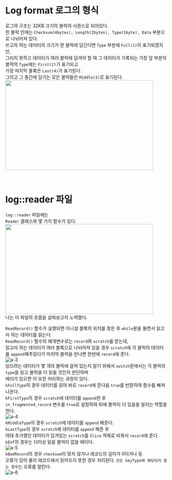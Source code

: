 # Log format 로그의 형식
로그의 구조는 32KB 크기의 블럭의 시퀀스로 되어있다.     
한 블럭 안에는 ```Checksum(4bytes), Length(2bytes), Type(1byte), Data``` 부분으로 나뉘어져 있다.      
쓰고자 하는 데이터의 크기가 한 블럭에 담긴다면 ```Type``` 부분에 ```Full(1)```이 표기되겠지만,       
그러지 못하고 데이터가 여러 블럭에 담겨야 할 때 그 데이터가 기록되는 가장 앞 부분의 블럭의 ```Type```에는 ```First(2)```가 표기되고       
가장 마지막 블록은 ```Last(4)```가 표기된다.       
그리고 그 중간에 담기는 모든 블럭들은 ```Middle(3)```로 표기된다.    
<img src="https://drive.google.com/u/1/uc?id=1a3CGe1ejg3YMqi1gWraak-Ds5Smq_jeK&export=download" width="460" height="280">    
       
​
# log::reader 파일    
```log::reader``` 파일에는   
```Reader``` 클래스와 몇 가지 함수가 있다.     
<img src="https://drive.google.com/u/1/uc?id=130XpeAEnbznoVwrk4XDFd_ITVQ3xbOa9&export=download" width="460" height="280">    
나는 이 파일의 흐름을 살펴보고자 노력했다.    
   
   
```ReadRecord()``` 함수가 실행되면 이니셜 블록의 위치를 찾은 후 ```while```문을 돌면서 읽고자 하는 데이터를 읽는다.  
```ReadRecord()``` 함수의 매개변수로는 ```record```와 ```scratch```를 받는데,      
읽고자 하는 데이터가 여러 블록으로 나뉘어져 있을 경우 ```scratch```에 각 블럭의 데이터를 ```append```해주었다가 마지막 블럭을 만나면 한번에 ```record```에 준다.   
![a-3](https://drive.google.com/u/1/uc?id=15D2TVfq63DublNpUafLfYgozTvsw3PYS&export=download)  
​
읽으려는 데이터가 몇 개의 블럭에 걸쳐 있는지 알기 위해서 ```switch```문에서는 각 블럭의 ```type```을 읽고 블럭을 더 읽을 것인지 판단하며    
에러가 있으면 이 또한 처리하는 과정이 있다.      
```kFullType```의 경우 데이터를 읽어 바로 ```record```에 준다음 ```true```를 반환하여 함수를 빠져나온다.   
```kFirstType```의 경우 ```scratch```에 데이터를 ```append```한 후        
```in_fragmented_record``` 변수를 ```true```로 설정하여 뒤에 블럭이 더 있음을 알리는 역할을 한다.     
![a-4](https://drive.google.com/u/1/uc?id=1qKF-RIQCYMBK9gAsCba9gRrsqyFDg82k&export=download)   
​
```kMiddleType```의 경우 ```scratch```에 데이터를 ```append``` 해준다.     
```kLastType```의 경우 ```scratch```에 데이터를 ```append``` 해준 후      
여태 추가했던 데이터가 담겨있는 ```scratch```를 ```Slice``` 객체로 바꿔서 ```record```에 준다.   
```kEof```의 경우는 더이상 읽을 블럭이 없을 때이다.     
![a-5](https://drive.google.com/u/1/uc?id=1SJxx06tFJCeC2C-BtANahAJnC0sK7Tae&export=download)  
​
​
 ```kBadRecord```의 경우 ```checksum```이 맞지 않거나 레코드의 길이가 0이거나 등     
 오류가 있어 물리 레코드에서 읽어오지 못한 경우 처리된다.
 ```모든 keyType에 해당되지 않는 경우```는 오류를 알린다.   
![a-6](https://drive.google.com/u/1/uc?id=17F6Z497mPeQL10wIysbkTOfHDjMvLXRO&export=download)   
​
​
